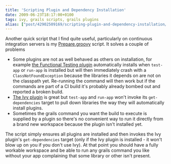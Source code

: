 ```yaml
---
title: 'Scripting Plugin and Dependency Installation'
date: 2009-06-23T18:17:00+0100
tags: ivy, grails scripts, grails plugins
alias: ["post/42902509169/scripting-plugin-and-dependency-installation/"]
---
```


Another quick script that I find quite useful, particularly on continuous integration servers is my [Prepare.groovy][1] script. It solves a couple of problems

* Some plugins are not as well behaved as others on installation, for example [the Functional Testing plugin][2] automatically installs when `test-app` or `run-app` is installed but will then immediately crash with a `ClassNotFoundException` because the libraries it depends on are not on the classpath yet. Re-running the command will then work but if the commands are part of a CI build it's probably already bombed out and reported a broken build.
* [The Ivy plugin][3] is great but `test-app` and `run-app` won't invoke its `get-dependencies` target to pull down libraries the way they will automatically install plugins.
* Sometimes the grails command you want the build to execute is supplied by a plugin so there's no convenient way to run it directly from a brand new workspace because the plugin isn't installed yet.

The script simply ensures all plugins are installed and then invokes the Ivy plugin's `get-dependencies` target (only if the Ivy plugin is installed - it won't blow up on you if you don't use Ivy). At that point you should have a fully workable workspace and be able to run any grails command you like without your app complaining that some library or other isn't present.

[1]: http://gist.github.com/134689
[2]: http://grails.org/plugin/functional-test
[3]: http://grails.org/plugin/ivy

